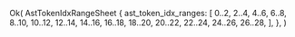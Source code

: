 Ok(
    AstTokenIdxRangeSheet {
        ast_token_idx_ranges: [
            0..2,
            2..4,
            4..6,
            6..8,
            8..10,
            10..12,
            12..14,
            14..16,
            16..18,
            18..20,
            20..22,
            22..24,
            24..26,
            26..28,
        ],
    },
)